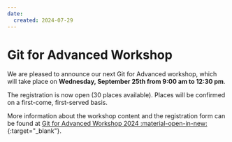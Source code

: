 ```yaml
---
date:
  created: 2024-07-29
---
```


# Git for Advanced Workshop

We are pleased to announce our next Git for Advanced workshop, which will take place on **Wednesday, September 25th from 9:00 am to 12:30 pm**.

<!-- more -->

The registration is now open (30 places available). Places will be confirmed on a first-come, first-served basis.

More information about the workshop content and the registration form can be found at [Git for Advanced Workshop 2024 :material-open-in-new:](https://c2sm.ethz.ch/education/technical-training/c2sm-git-advanced-workshop-2024.html){:target="_blank"}.